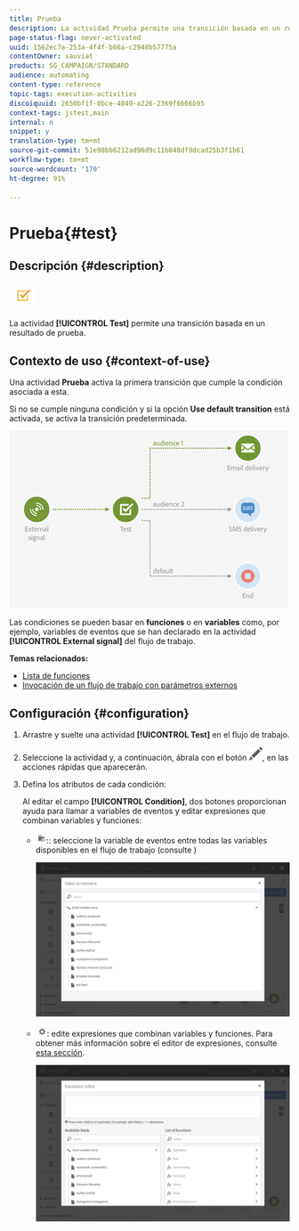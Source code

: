 ```yaml
---
title: Prueba
description: La actividad Prueba permite una transición basada en un resultado de prueba.
page-status-flag: never-activated
uuid: 1562ec7a-253a-4f4f-b66a-c2948b57775a
contentOwner: sauviat
products: SG_CAMPAIGN/STANDARD
audience: automating
content-type: reference
topic-tags: execution-activities
discoiquuid: 2650bf1f-0bce-4049-a226-2369f6666b95
context-tags: jstest,main
internal: n
snippet: y
translation-type: tm+mt
source-git-commit: 51e98bb6212ad96d9c11b848df9dcad25b3f1b61
workflow-type: tm+mt
source-wordcount: '170'
ht-degree: 91%

---
```



# Prueba{#test}

## Descripción {#description}

![](assets/test.png)

La actividad **[!UICONTROL Test]** permite una transición basada en un resultado de prueba.

## Contexto de uso {#context-of-use}

Una actividad **Prueba** activa la primera transición que cumple la condición asociada a esta.

Si no se cumple ninguna condición y si la opción **Use default transition** está activada, se activa la transición predeterminada.

![](assets/wkf_test_activity_example.png)

Las condiciones se pueden basar en **funciones** o en **variables** como, por ejemplo, variables de eventos que se han declarado en la actividad **[!UICONTROL External signal]** del flujo de trabajo.

**Temas relacionados:**

* [Lista de funciones](../../automating/using/list-of-functions.md)
* [Invocación de un flujo de trabajo con parámetros externos](../../automating/using/calling-a-workflow-with-external-parameters.md)

## Configuración {#configuration}

1. Arrastre y suelte una actividad **[!UICONTROL Test]** en el flujo de trabajo.
1. Seleccione la actividad y, a continuación, ábrala con el botón ![](assets/edit_darkgrey-24px.png), en las acciones rápidas que aparecerán.
1. Defina los atributos de cada condición:

   Al editar el campo **[!UICONTROL Condition]**, dos botones proporcionan ayuda para llamar a variables de eventos y editar expresiones que combinan variables y funciones:

   * ![](assets/extsignal_picker.png):: seleccione la variable de eventos entre todas las variables disponibles en el flujo de trabajo (consulte [](../../automating/using/customizing-workflow-external-parameters.md))

      ![](assets/wkf_test_activity_variables.png)

   * ![](assets/extsignal_expression_editor.png): edite expresiones que combinan variables y funciones. Para obtener más información sobre el editor de expresiones, consulte [esta sección](../../automating/using/advanced-expression-editing.md).

      ![](assets/wkf_test_activity_variables_expression.png)
